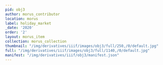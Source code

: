 ```yaml
---
pid: obj3
author: morus_contributor
location: morus
label: holiday_market
_date: '2020'
order: '2'
layout: morus_item
collection: morus_collection
thumbnail: "/img/derivatives/iiif/images/obj3/full/250,/0/default.jpg"
full: "/img/derivatives/iiif/images/obj3/full/1140,/0/default.jpg"
manifest: "/img/derivatives/iiif/obj3/manifest.json"
---
```

